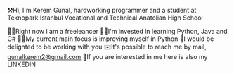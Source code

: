 ⚒️Hi, I'm Kerem Gunal, hardworking programmer and a student at Teknopark Istanbul Vocational and Technical Anatolian High School

🙋‍♂️Right now i am a freeleancer
👨‍💻I'm invested in learning Python, Java and C#
👨‍🏫My current main focus is improving myself in Python
🤜I would be delighted to be working with you
✉️It's possible to reach me by mail, gunalkerem2@gmail.com
🧩If you are interested in me here is also my LINKEDIN
